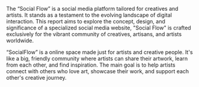 The “Social Flow” is a social media platform tailored for creatives and artists. It stands as a testament to the evolving landscape of digital interaction. This report aims to explore the concept, design, and significance of a specialized social media website, "Social Flow" is crafted exclusively for the vibrant community of creatives, artisans, and artists worldwide.

“SocialFlow” is a online space made just for artists and creative people. It's like a big, friendly community where artists can share their artwork, learn from each other, and find inspiration. The main goal is to help artists connect with others who love art, showcase their work, and support each other's creative journey.


